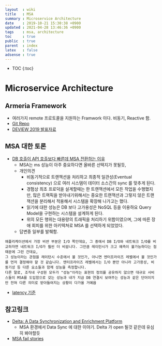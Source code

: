 ```yaml
---
layout  : wiki
title   : MSA
summary : Microservice Architecture
date    : 2019-10-21 15:30:38 +0900
updated : 2021-04-28 13:46:36 +0900
tags    : msa, architecture
toc     : true
public  : true
parent  : index
latex   : false
adsense : true
---
```

* TOC
{:toc}

# Microservice Architecture

## Armeria Framework

* 여러가지 remote 프로토콜을 지원하는 Framwork 이다. 비동기, Reactive 함.
* [Git Repo](https://github.com/line/armeria)
* [DEVIEW 2019 발표자료](https://deview.kr/data/deview/2019/presentation/[236]2019.10.%20Armeria%20-%20A%20Microservice%20Framework%20Well-suited%20Everywhere.pdf)

## MSA 대한 토론

* [DB 호출이 API 호출보다 빠른데 MSA 전환하는 이유](https://www.facebook.com/groups/TeAnE/permalink/1949109658558069/)
  * MSA는 ms 성능이 아주 중요하다면 올바른 선택지가 못될듯,
  * 개인의견
    * 비동기적으로 트랜잭션을 처리하고 최종적 일관성(Eventual consistency) 으로 여러 시스템이 데이터 소스간의 sync 를 맞추게 된다.
    * 경험상 최초 프로덕을 설계할때는 한 트랜잭션에서 모든 작업을 수행했지만, 많은 트랙픽을 받아내기위해서는 중요한 트랜잭션과 그렇지 않은 트랜잭션을 분리해서 적용해서 시스템을 확장해 나가고는 했다.
    * 읽기에 대한 성능은 DB 보다 고가용성은 NoSQL 등을 이용하요 Query Model을 구현하는 시스템을 설계하게 된다.
    * 위의 모든 행위는 대용량의 트래픽을 처리하기 위함이였으며, 그에 따른 장애 회피를 위한 아키텍쳐로 MSA 를 선택하게 되었었다.
  * 답변중 일부를 발췌함. 
```
애플리케이션에서 가장 비싼 부분은 I/O 쪽인데요, 그 중에서 DB I/O와 네트워크 I/O를 비교하자면 네트워크 I/O가 훨씬 더 비쌉니다. 그만큼 레이턴시가 크고 예측이 불가능하다는 점 때문에 그런 건데요,
그 성능이라는 관점을 레이턴시 수준에서 볼 것인가, 아니면 엔터프라이즈 레벨에서 볼 것인가를 먼저 결정해야 할 것 같습니다. 엔터프라이즈 레벨에서는 I/O 뿐만 아니라 고가용성, 비동기성 등 다른 요소들과 함께 성능을 측정합니다.
다른 말로, 조직내 구성원 모두가 "성능"이라는 표현의 정의를 공유하지 않으면 대규모 서비스들이 MSA를 도입함으로 갖는 성능과 내가 지금 DB 연결시 보여주는 성능과 같은 단어이지만 전혀 다른 의미로 받아들여지는 상황이 다가올 거예욥
``` 
  * [latency 기준](https://gist.github.com/jboner/2841832?fbclid=IwAR0i0XuhSNfLPgN2DhSPvqJspZldJKCsaaF0AVHl4SvK3WITCzI4ANZqk60)



## 참고링크

* [Delta: A Data Synchronization and Enrichment Platform](https://medium.com/netflix-techblog/delta-a-data-synchronization-and-enrichment-platform-e82c36a79aee)
  * MSA 환경에서 Data Sync 에 대한 이야기. Delta 가 open 될것 같은데 유심히 봐야할듯
* [MSA fail stories](https://docs.google.com/spreadsheets/d/1vjnjAII_8TZBv2XhFHra7kEQzQpOHSZpFIWDjynYYf0/edit)
